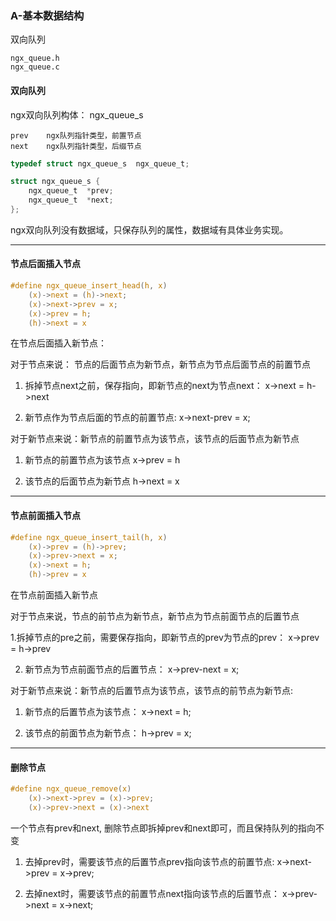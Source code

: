### A-基本数据结构


双向队列

    ngx_queue.h
    ngx_queue.c

#### 双向队列

ngx双向队列构体： ngx_queue_s

	prev	ngx队列指针类型，前置节点
	next	ngx队列指针类型，后缀节点

```c
typedef struct ngx_queue_s  ngx_queue_t;

struct ngx_queue_s {
    ngx_queue_t  *prev;
    ngx_queue_t  *next;
};
```


ngx双向队列没有数据域，只保存队列的属性，数据域有具体业务实现。

-----

#### 节点后面插入节点

```c
#define ngx_queue_insert_head(h, x)                                           \
    (x)->next = (h)->next;                                                    \
    (x)->next->prev = x;                                                      \
    (x)->prev = h;                                                            \
    (h)->next = x
```

在节点后面插入新节点：

对于节点来说： 节点的后面节点为新节点，新节点为节点后面节点的前置节点

1. 拆掉节点next之前，保存指向，即新节点的next为节点next：
x->next = h->next

2. 新节点作为节点后面的节点的前置节点:
x->next-prev = x;


对于新节点来说：新节点的前置节点为该节点，该节点的后面节点为新节点

1. 新节点的前置节点为该节点
x->prev = h

2. 该节点的后面节点为新节点
h->next = x


----

#### 节点前面插入节点


```c
#define ngx_queue_insert_tail(h, x)                                           \
    (x)->prev = (h)->prev;                                                    \
    (x)->prev->next = x;                                                      \
    (x)->next = h;                                                            \
    (h)->prev = x
```

在节点前面插入新节点

对于节点来说，节点的前节点为新节点，新节点为节点前面节点的后置节点

1.拆掉节点的pre之前，需要保存指向，即新节点的prev为节点的prev：
x->prev = h->prev

2. 新节点为节点前面节点的后置节点：
x->prev-next = x;

对于新节点来说：新节点的后置节点为该节点，该节点的前节点为新节点:

1. 新节点的后置节点为该节点：
x->next = h;

2. 该节点的前面节点为新节点：
h->prev = x;

-----

#### 删除节点

```c
#define ngx_queue_remove(x)                                                   \
    (x)->next->prev = (x)->prev;                                              \
    (x)->prev->next = (x)->next
```

一个节点有prev和next, 删除节点即拆掉prev和next即可，而且保持队列的指向不变


1. 去掉prev时，需要该节点的后置节点prev指向该节点的前置节点:
x->next->prev = x->prev;

2. 去掉next时，需要该节点的前置节点next指向该节点的后置节点：
x->prev->next = x->next;




